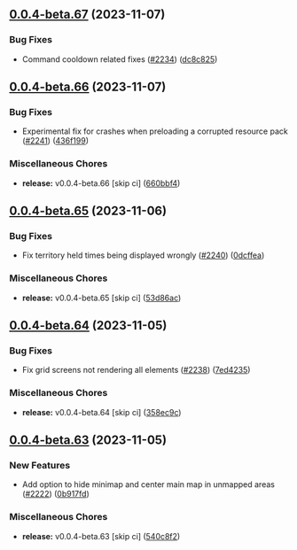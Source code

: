## [0.0.4-beta.67](https://github.com/Wynntils/Artemis/compare/v0.0.4-beta.66...v0.0.4-beta.67) (2023-11-07)


### Bug Fixes

* Command cooldown related fixes ([#2234](https://github.com/Wynntils/Artemis/issues/2234)) ([dc8c825](https://github.com/Wynntils/Artemis/commit/dc8c82500941e2101d93ee356bae042ed073535a))

## [0.0.4-beta.66](https://github.com/Wynntils/Artemis/compare/v0.0.4-beta.65...v0.0.4-beta.66) (2023-11-07)


### Bug Fixes

* Experimental fix for crashes when preloading a corrupted resource pack ([#2241](https://github.com/Wynntils/Artemis/issues/2241)) ([436f199](https://github.com/Wynntils/Artemis/commit/436f199c16f7dc1c2fdef08e5d053fbabda76a6d))


### Miscellaneous Chores

* **release:** v0.0.4-beta.66 [skip ci] ([660bbf4](https://github.com/Wynntils/Artemis/commit/660bbf466f183b4dbf65a2a3e98e32dcf8d0bd9e))

## [0.0.4-beta.65](https://github.com/Wynntils/Artemis/compare/v0.0.4-beta.64...v0.0.4-beta.65) (2023-11-06)


### Bug Fixes

* Fix territory held times being displayed wrongly ([#2240](https://github.com/Wynntils/Artemis/issues/2240)) ([0dcffea](https://github.com/Wynntils/Artemis/commit/0dcffea89acbef85ec48ce669424b350894f50e3))


### Miscellaneous Chores

* **release:** v0.0.4-beta.65 [skip ci] ([53d86ac](https://github.com/Wynntils/Artemis/commit/53d86ace0a34ba980c2214ce02b5f51d64b504dd))

## [0.0.4-beta.64](https://github.com/Wynntils/Artemis/compare/v0.0.4-beta.63...v0.0.4-beta.64) (2023-11-05)


### Bug Fixes

* Fix grid screens not rendering all elements ([#2238](https://github.com/Wynntils/Artemis/issues/2238)) ([7ed4235](https://github.com/Wynntils/Artemis/commit/7ed4235bcbce883ec640c1a7393132ea12527ddd))


### Miscellaneous Chores

* **release:** v0.0.4-beta.64 [skip ci] ([358ec9c](https://github.com/Wynntils/Artemis/commit/358ec9cc84691181a19258174096b834abf6409a))

## [0.0.4-beta.63](https://github.com/Wynntils/Artemis/compare/v0.0.4-beta.62...v0.0.4-beta.63) (2023-11-05)


### New Features

* Add option to hide minimap and center main map in unmapped areas ([#2222](https://github.com/Wynntils/Artemis/issues/2222)) ([0b917fd](https://github.com/Wynntils/Artemis/commit/0b917fd85edae3fde33a90d04189300c7143325f))


### Miscellaneous Chores

* **release:** v0.0.4-beta.63 [skip ci] ([540c8f2](https://github.com/Wynntils/Artemis/commit/540c8f2ca8753a206ec81ce4073b964176868ec1))

